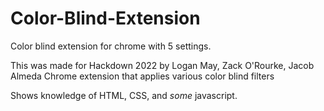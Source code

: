 # Color-Blind-Extension
Color blind extension for chrome with 5 settings.

This was made for Hackdown 2022 by Logan May, Zack O'Rourke, Jacob Almeda 
Chrome extension that applies various color blind filters 

Shows knowledge of HTML, CSS, and *some* javascript.
